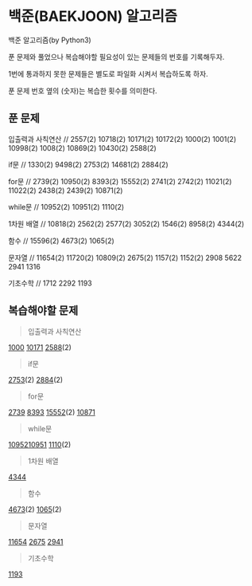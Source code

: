 # 백준(BAEKJOON) 알고리즘

백준 알고리즘(by Python3)

푼 문제와 풀었으나 복습해야할 필요성이 있는 문제들의 번호를 기록해두자.

1번에 통과하지 못한 문제들은 별도로 파일화 시켜서 복습하도록 하자.

푼 문제 번호 옆의 (숫자)는 복습한 횟수를 의미한다.

## 푼 문제

입출력과 사칙연산 // 2557(2) 10718(2) 10171(2) 10172(2) 1000(2) 1001(2) 10998(2) 1008(2) 10869(2) 10430(2) 2588(2)

if문 // 1330(2) 9498(2) 2753(2) 14681(2) 2884(2)

for문 // 2739(2) 10950(2) 8393(2) 15552(2) 2741(2) 2742(2) 11021(2) 11022(2) 2438(2) 2439(2) 10871(2)

while문 // 10952(2) 10951(2) 1110(2)

1차원 배열 // 10818(2) 2562(2) 2577(2) 3052(2) 1546(2) 8958(2) 4344(2)

함수 // 15596(2) 4673(2) 1065(2)

문자열 // 11654(2) 11720(2) 10809(2) 2675(2) 1157(2) 1152(2) 2908 5622 2941 1316

기초수학 // 1712 2292 1193

## 복습해야할 문제

> 입출력과 사칙연산

[1000](https://www.acmicpc.net/problem/1330 "A+B알고리즘")
[10171](https://www.acmicpc.net/problem/10171 "고양이 알고리즘")
[2588](https://www.acmicpc.net/problem/1330 "곱셈 알고리즘")(2)

> if문

[2753](https://www.acmicpc.net/problem/2753 "윤년 알고리즘")(2)
[2884](https://www.acmicpc.net/problem/2884 "알람 시계 알고리즘")(2)

> for문

[2739](https://www.acmicpc.net/problem/2739 "구구단")
[8393](https://www.acmicpc.net/problem/8393 "합 알고리즘")
[15552](https://www.acmicpc.net/problem/15552 "빠른 A+B 알고리즘")(2)
[10871](https://www.acmicpc.net/problem/10871 "x보다 작은 수")

> while문

[10952](https://www.acmicpc.net/problem/10952 "A+B -5 알고리즘")[10951](https://www.acmicpc.net/problem/10951 "A+B -4 알고리즘(EOFError)")
[1110](https://www.acmicpc.net/problem/1110 "더하기 사이클 알고리즘")(2)

> 1차원 배열

[4344](https://www.acmicpc.net/problem/4344 "평균은 넘겠지")

> 함수

[4673](https://www.acmicpc.net/problem/4673 "셀프 넘버")(2)
[1065](https://www.acmicpc.net/problem/1065 "한수")(2)

> 문자열

[11654](https://www.acmicpc.net/problem/11654 "아스키 코드")
[2675](https://www.acmicpc.net/problem/2675 "문자열 반복")
[2941](https://www.acmicpc.net/problem/2941 "크로아티아 알파벳")

> 기초수학

[1193](https://ooyoung.tistory.com/84 "분수찾기")

